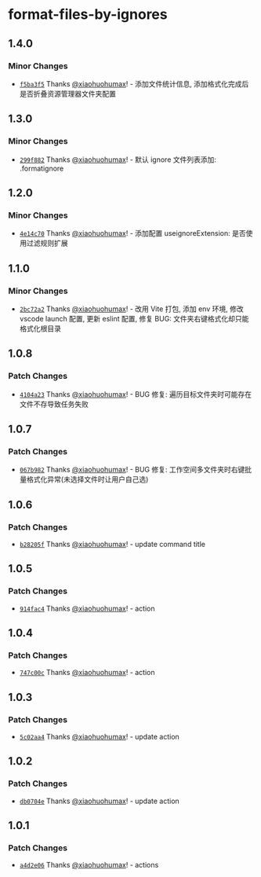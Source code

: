 # format-files-by-ignores

## 1.4.0

### Minor Changes

- [`f5ba3f5`](https://github.com/xiaohuohumax/format-files-by-ignores/commit/f5ba3f55742af87a95ce7a41861f95521f41f80d) Thanks [@xiaohuohumax](https://github.com/xiaohuohumax)! - 添加文件统计信息, 添加格式化完成后是否折叠资源管理器文件夹配置

## 1.3.0

### Minor Changes

- [`299f882`](https://github.com/xiaohuohumax/format-files-by-ignores/commit/299f882258fabed4e9eeae47ccad720e18012592) Thanks [@xiaohuohumax](https://github.com/xiaohuohumax)! - 默认 ignore 文件列表添加: .formatignore

## 1.2.0

### Minor Changes

- [`4e14c70`](https://github.com/xiaohuohumax/format-files-by-ignores/commit/4e14c70b5645119817ca28875ee2bf5639cba36f) Thanks [@xiaohuohumax](https://github.com/xiaohuohumax)! - 添加配置 useignoreExtension: 是否使用过滤规则扩展

## 1.1.0

### Minor Changes

- [`2bc72a2`](https://github.com/xiaohuohumax/format-files-by-ignores/commit/2bc72a2d7cdd8e62204c603200190e82f7ff0808) Thanks [@xiaohuohumax](https://github.com/xiaohuohumax)! - 改用 Vite 打包, 添加 env 环境, 修改 vscode launch 配置, 更新 eslint 配置, 修复 BUG: 文件夹右键格式化却只能格式化根目录

## 1.0.8

### Patch Changes

- [`4104a23`](https://github.com/xiaohuohumax/format-files-by-ignores/commit/4104a2374a922227e578a777009069cf7eac8aa9) Thanks [@xiaohuohumax](https://github.com/xiaohuohumax)! - BUG 修复: 遍历目标文件夹时可能存在文件不存导致任务失败

## 1.0.7

### Patch Changes

- [`067b982`](https://github.com/xiaohuohumax/format-files-by-ignores/commit/067b9828e9e8a9821739c951f996557a22611907) Thanks [@xiaohuohumax](https://github.com/xiaohuohumax)! - BUG 修复: 工作空间多文件夹时右键批量格式化异常(未选择文件时让用户自己选)

## 1.0.6

### Patch Changes

- [`b28205f`](https://github.com/xiaohuohumax/format-files-by-ignores/commit/b28205f74b7d6383e14680637db6b23c6b62adc6) Thanks [@xiaohuohumax](https://github.com/xiaohuohumax)! - update command title

## 1.0.5

### Patch Changes

- [`914fac4`](https://github.com/xiaohuohumax/format-files-by-ignores/commit/914fac4bd10ba1771b5404ebe7f26eb49b5bcda1) Thanks [@xiaohuohumax](https://github.com/xiaohuohumax)! - action

## 1.0.4

### Patch Changes

- [`747c00c`](https://github.com/xiaohuohumax/format-files-by-ignores/commit/747c00c48282ea574bcf2ed5d10321b15c42ba4e) Thanks [@xiaohuohumax](https://github.com/xiaohuohumax)! - action

## 1.0.3

### Patch Changes

- [`5c02aa4`](https://github.com/xiaohuohumax/format-files-by-ignores/commit/5c02aa4c5689290dbf203ae35a8353c587fa6820) Thanks [@xiaohuohumax](https://github.com/xiaohuohumax)! - update action

## 1.0.2

### Patch Changes

- [`db0704e`](https://github.com/xiaohuohumax/format-files-by-ignores/commit/db0704e22147b91e1bfd60cb0b01bafe85da6611) Thanks [@xiaohuohumax](https://github.com/xiaohuohumax)! - update action

## 1.0.1

### Patch Changes

- [`a4d2e06`](https://github.com/xiaohuohumax/format-files-by-ignores/commit/a4d2e06bded35c7ba67f121da63469fae64c6568) Thanks [@xiaohuohumax](https://github.com/xiaohuohumax)! - actions
